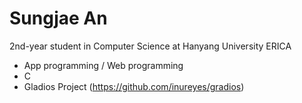 Sungjae An
======

2nd-year student in Computer Science at Hanyang University ERICA
 * App programming / Web programming
 * C
 * Gladios Project (https://github.com/inureyes/gradios)